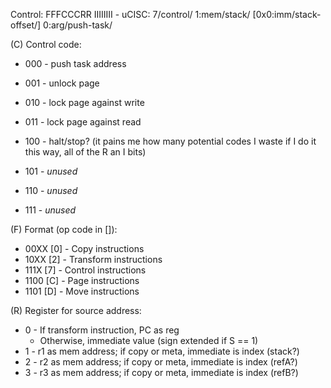 Control:   FFFCCCRR IIIIIIII  -  uCISC: 7/control/ 1:mem/stack/ [0x0:imm/stack-offset/] 0:arg/push-task/

(C) Control code:

* 000 - push task address
* 001 - unlock page

* 010 - lock page against write
* 011 - lock page against read

* 100 - halt/stop? (it pains me how many potential codes I waste if I do it this way, all of the R an I bits)
* 101 - _unused_

* 110 - _unused_
* 111 - _unused_

(F) Format (op code in []):

* 00XX [0] - Copy instructions
* 10XX [2] - Transform instructions
* 111X [7] - Control instructions
* 1100 [C] - Page instructions
* 1101 [D] - Move instructions

(R) Register for source address:

* 0 - If transform instruction, PC as reg
    - Otherwise, immediate value (sign extended if S == 1)
* 1 - r1 as mem address; if copy or meta, immediate is index (stack?)
* 2 - r2 as mem address; if copy or meta, immediate is index (refA?)
* 3 - r3 as mem address; if copy or meta, immediate is index (refB?)

